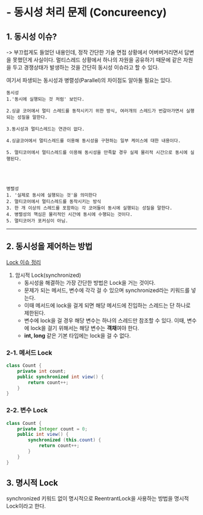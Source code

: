 # - 동시성 처리 문제 (Concureency)


## 1. 동시성 이슈?
-> 부끄럽게도 들었던 내용인데, 정작 간단한 기술 면접 상황에서 어버버거리면서 답변을 못했던게 사실이다. 멀티스레드 상황에서 하나의 자원을 공유하기 때문에 같은 자원을 두고 경쟁상태가 발생하는 것을 간단히 동시성 이슈라고 할 수 있다. 

여기서 파생되는 동시성과 병렬성(Parallel)의 차이점도 알아둘 필요는 있다.

    동시성 
    1.'동시에 실행되는 것 처럼' 보인다.
    
    2.싱글 코어에서 멀티 스레드를 동작시키기 위한 방식, 여러개의 스레드가 번갈아가면서 실행되는 성질을 말한다.
    
    3.동시성과 멀티스레드는 연관이 없다.

    4.싱글코어에서 멀티스레드를 이용해 동시성을 구현하는 일부 케이스에 대한 내용이다.
    
    5. 멀티코어에서 멀티스레드를 이용해 동시성을 만족할 경우 실제 물리적 시간으로 동시에 실행된다.
<br></br>


    병렬성
    1. '실제로 동시에 실행되는 것'을 의미한다
    2. 멀티코어에서 멀티스레드를 동작시키는 방식
    3. 한 개 이상의 스레드를 포함하는 각 코어들이 동시에 실행되는 성질을 말한다.
    4. 병렬성의 핵심은 물리적인 시간에 동시에 수행되는 것이다. 
    5. 멀티코어가 포커싱이 아님.

---

## 2. 동시성을 제어하는 방법
[Lock 이슈 정리](Lock.md)

1. 암시적 Lock(synchronized)
    - 동시성을 해결하는 가장 간단한 방법은 Lock을 거는 것이다.
    - 문제가 되는 메서드, 변수에 각각 걸 수 있으며 synchronized라는 키워드를 넣는다.
    - 이때 메서드에 lock을 걸게 되면 해당 메서드에 진입하는 스레드는 단 하나로 제한된다.
    - 변수에 lock을 걸 경우 해당 변수는 하나의 스레드만 참조할 수 있다. 이때, 변수에 lock을 걸기 위해서는 해당 변수는 **객채**여야 한다.
    - **int, long** 같은 기본 타입에는 lock을 걸 수 없다.

### 2-1. 메서드 Lock
```java
class Count {
    private int count;
    public synchronized int view() {
        return count++;
    }
}
```

### 2-2. 변수 Lock
```java
class Count {
    private Integer count = 0;
    public int view() {
        synchronized (this.count) {
            return count++;
        }
    }
}
```

## 3. 명시적 Lock

synchronized 키워드 없이 명시적으로 ReentrantLock을 사용하는 방법을 명시적 Lock이라고 한다.